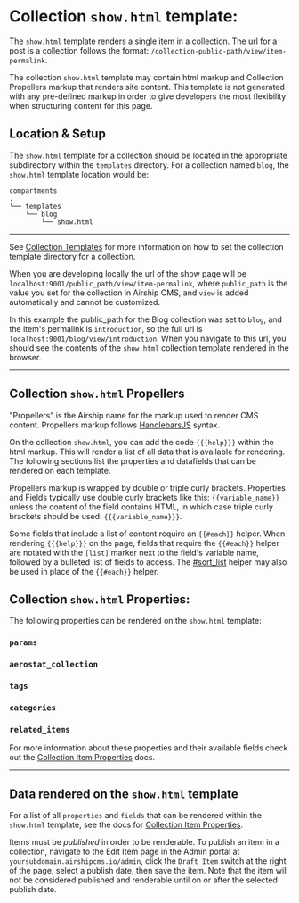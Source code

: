 # Collection `show.html` template:
The `show.html` template renders a single item in a collection. The url for a post is a collection follows the format: `/collection-public-path/view/item-permalink`.

The collection `show.html` template may contain html markup and Collection Propellers markup that renders site content. This template is not generated with any pre-defined markup in order to give developers the most flexibility when structuring content for this page.


## Location & Setup
The `show.html` template for a collection should be located in the appropriate subdirectory within the `templates` directory. For a collection named `blog`, the `show.html` template location would be:
```
compartments
.
└── templates
    └── blog
        └── show.html
```

---

See [Collection Templates](/documentation/view/collection-templates) for more information on how to set the collection template directory for a collection.

When you are developing locally the url of the show page will be `localhost:9001/public_path/view/item-permalink`, where `public_path` is the value you set for the collection in Airship CMS, and `view` is added automatically and cannot be customized.

In this example the public_path for the Blog collection was set to `blog`, and the item's permalink is `introduction`, so the full url is `localhost:9001/blog/view/introduction`. When you navigate to this url, you should see the contents of the `show.html` collection template rendered in the browser.

---

## Collection `show.html` Propellers
"Propellers" is the Airship name for the markup used to render CMS content. Propellers markup follows [HandlebarsJS](http://handlebarsjs.com/) syntax. 

On the collection `show.html`, you can add the code `{{{help}}}` within the html markup. This will render a list of all data that is available for rendering. The following sections list the properties and datafields that can be rendered on each template. 

Propellers markup is wrapped by double or triple curly brackets. Properties and Fields typically use double curly brackets like this: `{{variable_name}}` unless the content of the field contains HTML, in which case triple curly brackets should be used: `{{{variable_name}}}`.

Some fields that include a list of content require an `{{#each}}` helper. When rendering `{{{help}}}` on the page, fields that require the `{{#each}}` helper are notated with the `[list]` marker next to the field's variable name, followed by a bulleted list of fields to access. The [#sort_list](/documentation/view/propeller-helpers#user-content-sort_list) helper may also be used in place of the `{{#each}}` helper.

## Collection `show.html` Properties:
The following properties can be rendered on the `show.html` template:

### `params`

### `aerostat_collection`

### `tags`

### `categories`

### `related_items`

For more information about these properties and their available fields check out the [Collection Item Properties](/documentation/view/collection-item-properties) docs.

---

## Data rendered on the `show.html` template
For a list of all `properties` and `fields` that can be rendered within the `show.html` template, see the docs for [Collection Item Properties](/documentation/view/collection-item-properties).

Items must be _published_ in order to be renderable. To publish an item in a collection, navigate to the Edit Item page in the Admin portal at `yoursubdomain.airshipcms.io/admin`, click the `Draft Item` switch at the right of the page, select a publish date, then save the item. Note that the item will not be considered published and renderable until on or after the selected publish date.
